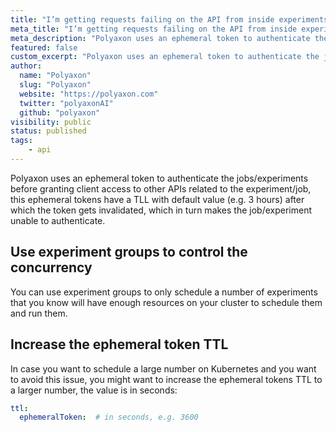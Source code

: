 ```yaml
---
title: "I’m getting requests failing on the API from inside experiments/jobs (Authentication credentials were not provided.)"
meta_title: "I’m getting requests failing on the API from inside experiments/jobs (Authentication credentials were not provided.) - FAQ"
meta_description: "Polyaxon uses an ephemeral token to authenticate the jobs/experiments before granting client access to other APIs related to the experiment/job."
featured: false
custom_excerpt: "Polyaxon uses an ephemeral token to authenticate the jobs/experiments before granting client access to other APIs related to the experiment/job."
author:
  name: "Polyaxon"
  slug: "Polyaxon"
  website: "https://polyaxon.com"
  twitter: "polyaxonAI"
  github: "polyaxon"
visibility: public
status: published
tags:
    - api
---
```


Polyaxon uses an ephemeral token to authenticate the jobs/experiments before granting client access to other APIs related to the experiment/job, 
this ephemeral tokens have a TLL with default value (e.g. 3 hours) after which the token gets invalidated, which in turn makes the job/experiment unable to authenticate.

## Use experiment groups to control the concurrency

You can use experiment groups to only schedule a number of experiments that you know will have enough resources on your cluster to schedule them and run them. 

## Increase the ephemeral token TTL

In case you want to schedule a large number on Kubernetes and you want to avoid this issue, you might want to increase the ephemeral tokens TTL to a larger number, 
the value is in seconds:

```yaml
ttl:
  ephemeralToken:  # in seconds, e.g. 3600
``` 
